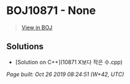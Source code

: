 # BOJ10871 - None

> [View in BOJ](https://www.acmicpc.net/problem/10871)

## Solutions
- [Solution on C++](10871 X보다 작은 수.cpp)


_Page built: Oct 26 2019 08:24:51 (W+42, UTC)_
